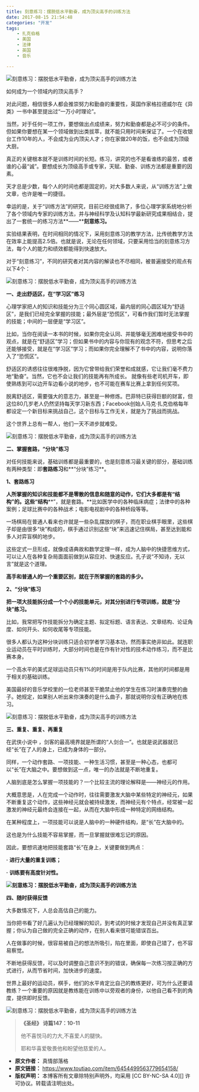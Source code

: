 ```yaml
---
title: 刻意练习：摆脱低水平勤奋，成为顶尖高手的训练方法
date: 2017-08-15 21:54:48
categories: "开发"
tags:
	- 扎克伯格
	- 美国
	- 法律
	- 英国
	- 音乐

---
```


![刻意练习：摆脱低水平勤奋，成为顶尖高手的训练方法][JEE3-UMVY-RYE3.jpg]

如何成为一个领域内的顶尖高手？

对此问题，相信很多人都会推崇努力和勤奋的重要性，英国作家格拉德威尔在《异类》一书中甚至提出过“一万小时理论”。

当然，对于任何一项工作，要想做出点成绩来，努力和勤奋都是必不可少的条件。但如果你要想在某一个领域做到出类拔萃，就不能只用时间来保证了。一个在收银台工作10年的人，不会成为业内顶尖人才；你在家做20年的饭，也不会成为顶级大厨。

真正的关键根本就不是训练时间的长短。练习，讲究的也不是看谁练的最苦，或者谁的心最“诚”。要想成长为顶级高手或专家，天赋、勤奋、训练方法都是重要的因素。

天才总是少数，每个人的时间也都是固定的，对大多数人来说，从“训练方法”上做文章，也许是唯一的捷径。

幸运的是，关于“训练方法”的研究，目前已经很成熟了，多位心理学家系统地分析了各个领域内专家的训练方法，并与神经科学及认知科学最新研究成果相结合，提出了一套统一的练习方法**——****刻意练习。**

实验结果表明，在时间相同的情况下，采用刻意练习的教学方法，比传统教学方法在效率上能提高2.5倍。也就是说，无论在任何领域，只要采用恰当的刻意练习方法，每个人的能力和绩效都能得到快速放大。

对于“刻意练习”，不同的研究者对其内容的解读也不尽相同，被普遍接受的观点有以下4个：

![刻意练习：摆脱低水平勤奋，成为顶尖高手的训练方法][NMZF-NQ6F-FQFU.jpg]

**一、走出舒适区，在“学习区”练习**

心理学家把人的知识和技能分为三个同心圆区域，最内层的同心圆区域为“舒适区”，是我们已经完全掌握的技能；最外层是“恐慌区”，可看作我们暂时无法掌握的技能；中间的一层便是“学习区”。

比如，当你在阅读一本书的时候，如果你完全认同、并能够毫无困难地接受书中的观点，就是在“舒适区”学习；但如果书中的内容与你现有的观念不符，但思考之后还能够接受，就是在“学习区”学习；而如果你完全理解不了书中的内容，说明你落入了“恐慌区”。

舒适区的诱惑往往很难挣脱，因为它曾带给我们荣誉和成就感，它让我们毫不费力地“勤奋”。当然，它也不会让我们的技能再有所成长。 就像有些老司机开车，即使熟练到可以边开车边看小说的地步，也不可能在赛车比赛上拿到任何奖项。

脱离舒适区，需要强大的意志力，甚至是一种修炼。巴菲特已获得巨额的财富，但这位80几岁老人仍然坚持每天学习新东西；Facebook创始人马克·扎克伯格每年都设定一个新目标来挑战自己，这个目标与工作无关，就是为了挑战而挑战。

这个世界上总有一帮人，他们一天不进步就难受。

![刻意练习：摆脱低水平勤奋，成为顶尖高手的训练方法][R7BF-I2QF-BIBZ.jpg]

**二、掌握套路，“分块”练习**

对任何技能来说，基础训练都是最重要的，也是刻意练习最关键的部分，基础训练有两种类型：即**套路练习**和**“分块”练习**。

**1、套路练习**

**人所掌握的知识和技能都不是零散的信息和随意的动作，它们大多都是有“结构”的。这些“结构****”，就是套路。**比如医学中的各种临床病症；法律中的各种案例；足球比赛中的各种战术；电影电视剧中的各种桥段等等。

一场棋局在普通人看来也许就是一些杂乱摆放的棋子，而在职业棋手眼里，这些棋子却是由很多“块”构成的，棋手通过识别这些“块”来迅速记住棋局，甚至达到能和多人对弈盲棋的地步。

这些定式一旦形成，就像成语典故和数学定理一样，成为人脑中的快捷思维方式，可以让人在各种复杂局面面前做到从容应对、快速反应。孔子说“不知诗，无以言”就是这个道理。

**高手和普通人的一个重要区别，就在于所掌握的套路的多少。**

**2、“分块”练习**

**把一项大技能拆分成一个个小的技能单元，对其分别进行专项训练，就是“分块”练习。**

比如，我常把写作技能拆分为确定主题、拟定标题、语言表达、文章结构、论证角度、如何开头、如何收尾等专项技能。

很多人都认为这种分块训练只适合初学者学习基本功，然而事实绝非如此。就连职业运动员在平时训练时，大部分时间也是在作有针对性的技术动作练习，而不是比赛本身。

一个高水平的美式足球运动员只有1%的时间是用于队内比赛，其他的时间都是用于相关的基础训练。

美国最好的音乐学校里的一位老师甚至干脆禁止他的学生在练习时演奏完整的曲子。她规定，如果别人听出来你演奏的是什么曲子，那就说明你没有正确地在练习。

![刻意练习：摆脱低水平勤奋，成为顶尖高手的训练方法][AJAR-URFZ-MRZM.jpg]

**三、重复、重复、再重复**

在武侠小说中 ，剑客的最高境界就是所谓的“人剑合一”。也就是说武器就已经“长”在了人的身上，已成为身体的一部分。

同样，一个动作套路、一项技能、一种生活习惯，甚至是一种心态，也都可以“长”在大脑之中。要想做到这一点，唯一的办法就是不断地重复。

人脑到底是怎么掌握一项技能的？一个比较主流的理论解释是——神经元的作用。

大概意思是，人在完成一个动作时，往往需要激发大脑中某些特定的神经元，如果不断重复这个动作，这些神经元就会被持续激发，而神经元有个特点，经常被一起激发的神经元最终会连接在一起，从而在大脑中形成一种特定的网络结构。

在某种程度上，一项技能可以说是人脑中的一种硬件结构，是“长”在大脑中的。

这也是为什么技能不容易掌握，而一旦掌握就很难忘记的原因。

因此，要想讯速地把技能套路“长”在身上，关键要做到两点：

**·** **进行大量的重复训练；**

**·** **训练要有高度针对性。**

**![刻意练习：摆脱低水平勤奋，成为顶尖高手的训练方法][A77N-ZJQV-NQBV.jpg]**

**四、随时获得反馈**

大多数情况下，人总会高估自己的能力。

当你把书看了好几遍认为已经理解的知识，到考试的时候才发现自己并没有真正掌握；你认为自己做的完全正确的动作，在别人看来很可能错误百出。

人在做事的时候，很容易被自己的想法所吸引，陷在里面，即使自己错了，也不容易察觉。

不断地获得反馈，可以及时调整自己意识不到的错误，确保每一次练习按正确的方式进行，从而节省时间，加快进步的速度。

世界上最好的运动员，棋手，他们的水平肯定比自己的教练更好，可为什么还要请教练？一个重要的原因就是教练能在训练中以旁观者的身份，以他自己看不到的角度，提供即时反馈。

![刻意练习：摆脱低水平勤奋，成为顶尖高手的训练方法][EJ7F-QQQN-MJAZ.jpg]

> **《圣经》 诗篇147：10-11**
> 
> 他不喜悦马的力大,不喜爱人的腿快。
> 
> 耶和华喜爱敬畏他和盼望他慈爱的人。


[JEE3-UMVY-RYE3.jpg]: static/resources/crawler/JEE3-UMVY-RYE3.jpg
[NMZF-NQ6F-FQFU.jpg]: static/resources/crawler/NMZF-NQ6F-FQFU.jpg
[R7BF-I2QF-BIBZ.jpg]: static/resources/crawler/R7BF-I2QF-BIBZ.jpg
[AJAR-URFZ-MRZM.jpg]: static/resources/crawler/AJAR-URFZ-MRZM.jpg
[A77N-ZJQV-NQBV.jpg]: static/resources/crawler/A77N-ZJQV-NQBV.jpg
[EJ7F-QQQN-MJAZ.jpg]: static/resources/crawler/EJ7F-QQQN-MJAZ.jpg
 *  **原文作者：** 真情部落格
 *  **原文链接：** https://www.toutiao.com/item/6454499563779654158/
 *  **版权声明：** 本博客所有文章除特别声明外，均采用 [CC BY-NC-SA 4.0][] 许可协议。转载请注明出处。
